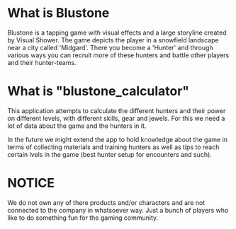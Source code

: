 # What is Blustone
Blustone is a tapping game with visual effects and a large storyline created by Visual Shower. The game depicts the player in a snowfield landscape near a city called 'Midgard'. There you become a 'Hunter' and through various ways you can recruit more of these hunters and battle other players and their hunter-teams.

# What is "blustone_calculator"
This application attempts to calculate the different hunters and their power on different levels, with different skills, gear and jewels. For this we need a lot of data about the game and the hunters in it. 

In the future we might extend the app to hold knowledge about the game in terms of collecting materials and training hunters as well as tips to reach certain lvels in the game (best hunter setup for encounters and such).

# NOTICE
We do not own any of there products and/or characters and are not connected to the company in whatsoever way. Just a bunch of players who like to do something fun for the gaming community. 
